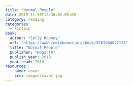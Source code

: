 ```yaml
---
title: "Normal People"
date: 2019-11-30T12:36:02-05:00
category: reading
categories:
  - Fiction
book:
  author: "Sally Rooney"
  url: "https://www.indiebound.org/book/9781984822178"
  title: "Normal People"
  publisher: "Hogarth"
  publish_year: 2019
  year_read: 2019
resources:
  - name: cover
    src: images/cover.jpg
---
```


